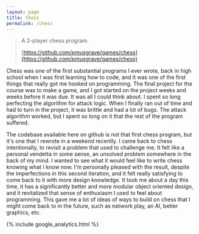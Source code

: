 ```yaml
---
layout: page
title: Chess
permalink: /chess
---
```


> A 2-player chess program.
>
> [https://github.com/pmusgrave/games/chess](https://github.com/pmusgrave/games/chess)

Chess was one of the first substantial programs I ever wrote, back in high school when I was first learning how to code, and it was one of the first things that really got me hooked on programming. The final project for the course was to make a game, and I got started on the project weeks and weeks before it was due. It was all I could think about. I spent so long perfecting the algorithm for attack logic. When I finally ran out of time and had to turn in the project, it was brittle and had a lot of bugs. The attack algorithm worked, but I spent so long on it that the rest of the program suffered.

The codebase available here on github is not that first chess program, but it's one that I rewrote in a weekend recently. I came back to chess intentionally, to revisit a problem that used to challenge me. It felt like a personal vendetta in some sense, an unsolved problem somewhere in the back of my mind. I wanted to see what it would feel like to write chess knowing what I know now. I'm personally pleased with the result, despite the imperfections in this second iteration, and it felt really satisfying to come back to it with more design knowledge. It took me about a day this time, it has a significantly better and more modular object oriented design, and it revitalized that sense of enthusiasm I used to feel about programming. This gave me a lot of ideas of ways to build on chess that I might come back to in the future, such as network play, an AI, better graphics, etc.

{% include google_analytics.html %}